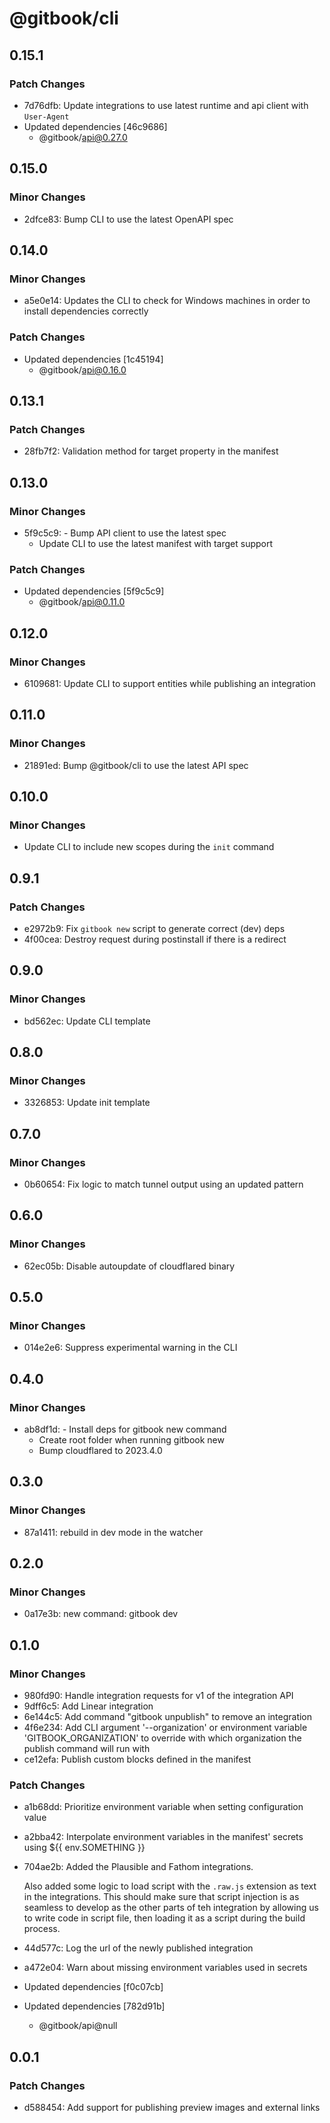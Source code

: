 # @gitbook/cli

## 0.15.1

### Patch Changes

-   7d76dfb: Update integrations to use latest runtime and api client with `User-Agent`
-   Updated dependencies [46c9686]
    -   @gitbook/api@0.27.0

## 0.15.0

### Minor Changes

-   2dfce83: Bump CLI to use the latest OpenAPI spec

## 0.14.0

### Minor Changes

-   a5e0e14: Updates the CLI to check for Windows machines in order to install dependencies correctly

### Patch Changes

-   Updated dependencies [1c45194]
    -   @gitbook/api@0.16.0

## 0.13.1

### Patch Changes

-   28fb7f2: Validation method for target property in the manifest

## 0.13.0

### Minor Changes

-   5f9c5c9: - Bump API client to use the latest spec
    -   Update CLI to use the latest manifest with target support

### Patch Changes

-   Updated dependencies [5f9c5c9]
    -   @gitbook/api@0.11.0

## 0.12.0

### Minor Changes

-   6109681: Update CLI to support entities while publishing an integration

## 0.11.0

### Minor Changes

-   21891ed: Bump @gitbook/cli to use the latest API spec

## 0.10.0

### Minor Changes

-   Update CLI to include new scopes during the `init` command

## 0.9.1

### Patch Changes

-   e2972b9: Fix `gitbook new` script to generate correct (dev) deps
-   4f00cea: Destroy request during postinstall if there is a redirect

## 0.9.0

### Minor Changes

-   bd562ec: Update CLI template

## 0.8.0

### Minor Changes

-   3326853: Update init template

## 0.7.0

### Minor Changes

-   0b60654: Fix logic to match tunnel output using an updated pattern

## 0.6.0

### Minor Changes

-   62ec05b: Disable autoupdate of cloudflared binary

## 0.5.0

### Minor Changes

-   014e2e6: Suppress experimental warning in the CLI

## 0.4.0

### Minor Changes

-   ab8df1d: - Install deps for gitbook new command
    -   Create root folder when running gitbook new
    -   Bump cloudflared to 2023.4.0

## 0.3.0

### Minor Changes

-   87a1411: rebuild in dev mode in the watcher

## 0.2.0

### Minor Changes

-   0a17e3b: new command: gitbook dev

## 0.1.0

### Minor Changes

-   980fd90: Handle integration requests for v1 of the integration API
-   9dff6c5: Add Linear integration
-   6e144c5: Add command "gitbook unpublish" to remove an integration
-   4f6e234: Add CLI argument '--organization' or environment variable 'GITBOOK_ORGANIZATION' to override with which organization the publish command will run with
-   ce12efa: Publish custom blocks defined in the manifest

### Patch Changes

-   a1b68dd: Prioritize environment variable when setting configuration value
-   a2bba42: Interpolate environment variables in the manifest' secrets using \${{ env.SOMETHING }}
-   704ae2b: Added the Plausible and Fathom integrations.

    Also added some logic to load script with the `.raw.js` extension as text in the integrations. This should make sure
    that script injection is as seamless to develop as the other parts of teh integration by allowing us to write code
    in script file, then loading it as a script during the build process.

-   44d577c: Log the url of the newly published integration
-   a472e04: Warn about missing environment variables used in secrets
-   Updated dependencies [f0c07cb]
-   Updated dependencies [782d91b]
    -   @gitbook/api@null

## 0.0.1

### Patch Changes

-   d588454: Add support for publishing preview images and external links
